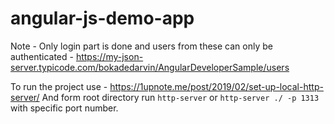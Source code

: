 # angular-js-demo-app
Note - Only login part is done and users from these can only be authenticated - https://my-json-server.typicode.com/bokadedarvin/AngularDeveloperSample/users

To run the project use - https://1upnote.me/post/2019/02/set-up-local-http-server/
And form root directory run `http-server` or `http-server ./ -p 1313` with specific port number.
